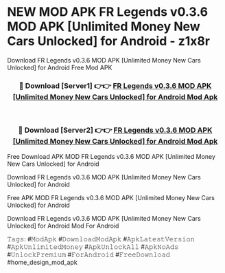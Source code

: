 # NEW MOD APK FR Legends v0.3.6 MOD APK [Unlimited Money New Cars Unlocked] for Android - z1x8r
Download FR Legends v0.3.6 MOD APK [Unlimited Money New Cars Unlocked] for Android Free Mod APK

<div align="center">
<h3>🔴 Download [Server1] 👉👉 <a href="https://apk-comot.site?title=FR_Legends_v0.3.6_MOD_APK_[Unlimited_Money_New_Cars_Unlocked]_for_Android">FR Legends v0.3.6 MOD APK [Unlimited Money New Cars Unlocked] for Android Mod Apk</a></h3><br>

<h3>🔴 Download [Server2] 👉👉 <a href="https://apk-comot.site?title=FR_Legends_v0.3.6_MOD_APK_[Unlimited_Money_New_Cars_Unlocked]_for_Android">FR Legends v0.3.6 MOD APK [Unlimited Money New Cars Unlocked] for Android Mod Apk</a></h3>
</div>


Free Download APK MOD FR Legends v0.3.6 MOD APK [Unlimited Money New Cars Unlocked] for Android

Download FR Legends v0.3.6 MOD APK [Unlimited Money New Cars Unlocked] for Android 

Free APK MOD FR Legends v0.3.6 MOD APK [Unlimited Money New Cars Unlocked] for Android 

Download FR Legends v0.3.6 MOD APK [Unlimited Money New Cars Unlocked] for Android Mod For Android

𝚃𝚊𝚐𝚜: #𝙼𝚘𝚍𝙰𝚙𝚔 #𝙳𝚘𝚠𝚗𝚕𝚘𝚊𝚍𝙼𝚘𝚍𝙰𝚙𝚔 #𝙰𝚙𝚔𝙻𝚊𝚝𝚎𝚜𝚝𝚅𝚎𝚛𝚜𝚒𝚘𝚗 #𝙰𝚙𝚔𝚄𝚗𝚕𝚒𝚖𝚒𝚝𝚎𝚍𝙼𝚘𝚗𝚎𝚢 #𝙰𝚙𝚔𝚄𝚗𝚕𝚘𝚌𝚔𝙰𝚕𝚕 #𝙰𝚙𝚔𝙽𝚘𝙰𝚍𝚜 #𝚄𝚗𝚕𝚘𝚌𝚔𝙿𝚛𝚎𝚖𝚒𝚞𝚖 #𝙵𝚘𝚛𝙰𝚗𝚍𝚛𝚘𝚒𝚍 #𝙵𝚛𝚎𝚎𝙳𝚘𝚠𝚗𝚕𝚘𝚊𝚍 #home_design_mod_apk